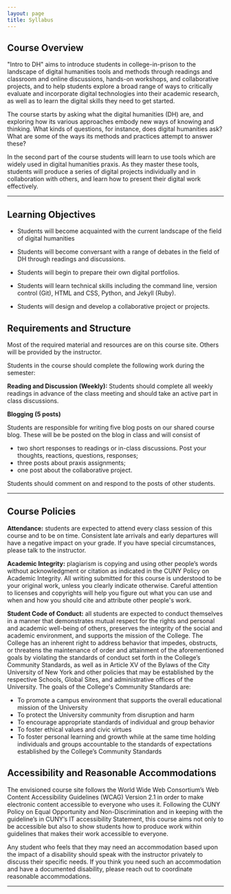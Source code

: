 ```yaml
---
layout: page
title: Syllabus
---
```


## Course Overview

"Intro to DH" aims to introduce students in college-in-prison to the landscape of digital humanities tools and methods through readings and classroom and online discussions, hands-on workshops, and collaborative projects, and to help students explore a broad range of ways to critically evaluate and incorporate digital technologies into their academic research, as well as to learn the digital skills they need to get started.

The course starts by asking what the digital humanities (DH) are, and exploring how its various approaches embody new ways of knowing and thinking. What kinds of questions, for instance, does digital humanities ask? What are some of the ways its methods and practices attempt to answer these?

In the second part of the course students will learn to use tools which are widely used in digital humanities praxis. As they master these tools, students will produce a series of digital projects individually and in collaboration with others, and learn how to present their digital work effectively.

---

## Learning Objectives

- Students will become acquainted with the current landscape of the field of digital humanities

- Students will become conversant with a range of debates in the field of DH through readings and discussions.

- Students will begin to prepare their own digital portfolios.

- Students will learn technical skills including the command line, version control (Git), HTML and CSS, Python, and Jekyll (Ruby).

- Students will design and develop a collaborative project or projects.

## Requirements and Structure

Most of the required material and resources are on this course site. Others will be provided by the instructor.

Students in the course should complete the following work during the semester:

**Reading and Discussion (Weekly):** Students should complete all weekly readings in advance of the class meeting and should take an active part in class discussions.

**Blogging (5 posts)**

Students are responsible for writing five blog posts on our shared course blog. These will be be posted on the blog in class and will consist of

- two short responses to readings or in-class discussions. Post your thoughts, reactions, questions, responses;
- three posts about praxis assignments;
- one post about the collaborative project.

Students should comment on and respond to the posts of other students.

---

## Course Policies

**Attendance:** students are expected to attend every class session of this course and to be on time. Consistent late arrivals and early departures will have a negative impact on your grade. If you have special circumstances, please talk to the instructor.

**Academic Integrity:** plagiarism is copying and using other people’s words without  acknowledgment or citation as indicated in the CUNY Policy on Academic Integrity. All writing submitted for this course is understood to be your original work, unless you clearly indicate otherwise. Careful attention to licenses and copyrights will help you figure out what you can use and when and how you should cite and attribute other people's work.

**Student Code of Conduct:** all students are expected to conduct themselves in a manner that demonstrates mutual respect for the rights and personal and academic well-being of others, preserves the integrity of the social and academic environment, and supports the mission of the College. The College has an inherent right to address behavior that impedes, obstructs, or threatens the maintenance of order and attainment of the aforementioned goals by violating the standards of conduct set forth in the College’s Community Standards, as well as in Article XV of the Bylaws of the City University of New York and other policies that may be established by the respective Schools, Global Sites, and administrative offices of the University. The goals of the College's Community Standards are:

- To promote a campus environment that supports the overall educational mission of the University
- To protect the University community from disruption and harm
- To encourage appropriate standards of individual and group behavior
- To foster ethical values and civic virtues
- To foster personal learning and growth while at the same time holding individuals and groups accountable to the standards of expectations established by the College’s Community Standards

## Accessibility and Reasonable Accommodations

The envisioned course site follows the World Wide Web Consortium’s Web Content Accessibility Guidelines (WCAG) Version 2.1 in order to make electronic content accessible to everyone who uses it. Following the CUNY Policy on Equal Opportunity and Non-Discrimination and in keeping with the guideline’s in CUNY’s IT accessibility Statement, this course aims not only to be accessible but also to show students how to produce work within guidelines that makes their work accessible to everyone.

Any student who feels that they may need an accommodation based upon the impact of a disability should speak with the instructor privately to discuss their specific needs. If you think you need such an accommodation and have a documented disability, please reach out to coordinate reasonable accommodations.

---
